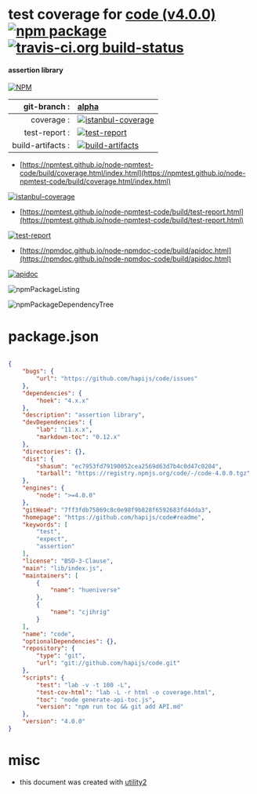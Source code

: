 # test coverage for  [code (v4.0.0)](https://github.com/hapijs/code#readme)  [![npm package](https://img.shields.io/npm/v/npmtest-code.svg?style=flat-square)](https://www.npmjs.org/package/npmtest-code) [![travis-ci.org build-status](https://api.travis-ci.org/npmtest/node-npmtest-code.svg)](https://travis-ci.org/npmtest/node-npmtest-code)
#### assertion library

[![NPM](https://nodei.co/npm/code.png?downloads=true&downloadRank=true&stars=true)](https://www.npmjs.com/package/code)

| git-branch : | [alpha](https://github.com/npmtest/node-npmtest-code/tree/alpha)|
|--:|:--|
| coverage : | [![istanbul-coverage](https://npmtest.github.io/node-npmtest-code/build/coverage.badge.svg)](https://npmtest.github.io/node-npmtest-code/build/coverage.html/index.html)|
| test-report : | [![test-report](https://npmtest.github.io/node-npmtest-code/build/test-report.badge.svg)](https://npmtest.github.io/node-npmtest-code/build/test-report.html)|
| build-artifacts : | [![build-artifacts](https://npmtest.github.io/node-npmtest-code/glyphicons_144_folder_open.png)](https://github.com/npmtest/node-npmtest-code/tree/gh-pages/build)|

- [https://npmtest.github.io/node-npmtest-code/build/coverage.html/index.html](https://npmtest.github.io/node-npmtest-code/build/coverage.html/index.html)

[![istanbul-coverage](https://npmtest.github.io/node-npmtest-code/build/screenCapture.buildCi.browser.%252Ftmp%252Fbuild%252Fcoverage.lib.html.png)](https://npmtest.github.io/node-npmtest-code/build/coverage.html/index.html)

- [https://npmtest.github.io/node-npmtest-code/build/test-report.html](https://npmtest.github.io/node-npmtest-code/build/test-report.html)

[![test-report](https://npmtest.github.io/node-npmtest-code/build/screenCapture.buildCi.browser.%252Ftmp%252Fbuild%252Ftest-report.html.png)](https://npmtest.github.io/node-npmtest-code/build/test-report.html)

- [https://npmdoc.github.io/node-npmdoc-code/build/apidoc.html](https://npmdoc.github.io/node-npmdoc-code/build/apidoc.html)

[![apidoc](https://npmdoc.github.io/node-npmdoc-code/build/screenCapture.buildCi.browser.%252Ftmp%252Fbuild%252Fapidoc.html.png)](https://npmdoc.github.io/node-npmdoc-code/build/apidoc.html)

![npmPackageListing](https://npmtest.github.io/node-npmtest-code/build/screenCapture.npmPackageListing.svg)

![npmPackageDependencyTree](https://npmtest.github.io/node-npmtest-code/build/screenCapture.npmPackageDependencyTree.svg)



# package.json

```json

{
    "bugs": {
        "url": "https://github.com/hapijs/code/issues"
    },
    "dependencies": {
        "hoek": "4.x.x"
    },
    "description": "assertion library",
    "devDependencies": {
        "lab": "11.x.x",
        "markdown-toc": "0.12.x"
    },
    "directories": {},
    "dist": {
        "shasum": "ec7953fd79190052cea2569d63d7b4c0d47c0204",
        "tarball": "https://registry.npmjs.org/code/-/code-4.0.0.tgz"
    },
    "engines": {
        "node": ">=4.0.0"
    },
    "gitHead": "7ff3fdb75869c8c0e98f9b828f6592683fd4dda3",
    "homepage": "https://github.com/hapijs/code#readme",
    "keywords": [
        "test",
        "expect",
        "assertion"
    ],
    "license": "BSD-3-Clause",
    "main": "lib/index.js",
    "maintainers": [
        {
            "name": "hueniverse"
        },
        {
            "name": "cjihrig"
        }
    ],
    "name": "code",
    "optionalDependencies": {},
    "repository": {
        "type": "git",
        "url": "git://github.com/hapijs/code.git"
    },
    "scripts": {
        "test": "lab -v -t 100 -L",
        "test-cov-html": "lab -L -r html -o coverage.html",
        "toc": "node generate-api-toc.js",
        "version": "npm run toc && git add API.md"
    },
    "version": "4.0.0"
}
```



# misc
- this document was created with [utility2](https://github.com/kaizhu256/node-utility2)
